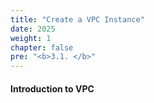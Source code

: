 ```yaml
---
title: "Create a VPC Instance"
date: 2025
weight: 1
chapter: false
pre: "<b>3.1. </b>"
---
```


#### Introduction to VPC